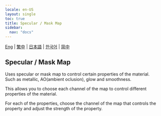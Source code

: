 ```yaml
---
locale: en-US
layout: single
toc: true
title: Specular / Mask Map
sidebar:
  nav: "docs"
---
```

[Eng](/dancexr/features/specular_map) | [繁中](/tw/dancexr/features/specular_map) | [日本語](/jp/dancexr/features/specular_map) | [한국어](/kr/dancexr/features/specular_map) | [简中](/zh/dancexr/features/specular_map)


## Specular / Mask Map
Uses specular or mask map to control certain properties of the material. Such as metallic, AO(ambient oclusion), glow and smoothness.

This allows you to choose each channel of the map to control different properties of the material.

For each of the properties, choose the channel of the map that controls the property and adjust the strength of the property.